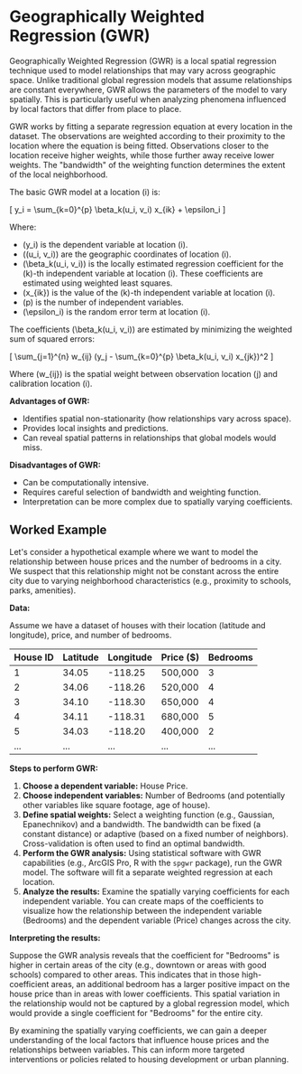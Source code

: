 # Geographically Weighted Regression (GWR)

Geographically Weighted Regression (GWR) is a local spatial regression technique used to model relationships that may vary across geographic space. Unlike traditional global regression models that assume relationships are constant everywhere, GWR allows the parameters of the model to vary spatially. This is particularly useful when analyzing phenomena influenced by local factors that differ from place to place.

GWR works by fitting a separate regression equation at every location in the dataset. The observations are weighted according to their proximity to the location where the equation is being fitted. Observations closer to the location receive higher weights, while those further away receive lower weights. The "bandwidth" of the weighting function determines the extent of the local neighborhood.

The basic GWR model at a location \(i\) is:

\[ y_i = \sum_{k=0}^{p} \beta_k(u_i, v_i) x_{ik} + \epsilon_i \]

Where:
* \(y_i\) is the dependent variable at location \(i\).
* \((u_i, v_i)\) are the geographic coordinates of location \(i\).
* \(\beta_k(u_i, v_i)\) is the locally estimated regression coefficient for the \(k\)-th independent variable at location \(i\). These coefficients are estimated using weighted least squares.
* \(x_{ik}\) is the value of the \(k\)-th independent variable at location \(i\).
* \(p\) is the number of independent variables.
* \(\epsilon_i\) is the random error term at location \(i\).

The coefficients \(\beta_k(u_i, v_i)\) are estimated by minimizing the weighted sum of squared errors:

\[ \sum_{j=1}^{n} w_{ij} (y_j - \sum_{k=0}^{p} \beta_k(u_i, v_i) x_{jk})^2 \]

Where \(w_{ij}\) is the spatial weight between observation location \(j\) and calibration location \(i\).

**Advantages of GWR:**

*   Identifies spatial non-stationarity (how relationships vary across space).
*   Provides local insights and predictions.
*   Can reveal spatial patterns in relationships that global models would miss.

**Disadvantages of GWR:**

*   Can be computationally intensive.
*   Requires careful selection of bandwidth and weighting function.
*   Interpretation can be more complex due to spatially varying coefficients.

## Worked Example

Let's consider a hypothetical example where we want to model the relationship between house prices and the number of bedrooms in a city. We suspect that this relationship might not be constant across the entire city due to varying neighborhood characteristics (e.g., proximity to schools, parks, amenities).

**Data:**

Assume we have a dataset of houses with their location (latitude and longitude), price, and number of bedrooms.

| House ID | Latitude | Longitude | Price (\$) | Bedrooms |
|----------|----------|-----------|------------|----------|
| 1        | 34.05    | -118.25   | 500,000    | 3        |
| 2        | 34.06    | -118.26   | 520,000    | 4        |
| 3        | 34.10    | -118.30   | 650,000    | 4        |
| 4        | 34.11    | -118.31   | 680,000    | 5        |
| 5        | 34.03    | -118.20   | 400,000    | 2        |
| ...      | ...      | ...       | ...        | ...      |

**Steps to perform GWR:**

1.  **Choose a dependent variable:** House Price.
2.  **Choose independent variables:** Number of Bedrooms (and potentially other variables like square footage, age of house).
3.  **Define spatial weights:** Select a weighting function (e.g., Gaussian, Epanechnikov) and a bandwidth. The bandwidth can be fixed (a constant distance) or adaptive (based on a fixed number of neighbors). Cross-validation is often used to find an optimal bandwidth.
4.  **Perform the GWR analysis:** Using statistical software with GWR capabilities (e.g., ArcGIS Pro, R with the `spgwr` package), run the GWR model. The software will fit a separate weighted regression at each location.
5.  **Analyze the results:** Examine the spatially varying coefficients for each independent variable. You can create maps of the coefficients to visualize how the relationship between the independent variable (Bedrooms) and the dependent variable (Price) changes across the city.

**Interpreting the results:**

Suppose the GWR analysis reveals that the coefficient for "Bedrooms" is higher in certain areas of the city (e.g., downtown or areas with good schools) compared to other areas. This indicates that in those high-coefficient areas, an additional bedroom has a larger positive impact on the house price than in areas with lower coefficients. This spatial variation in the relationship would not be captured by a global regression model, which would provide a single coefficient for "Bedrooms" for the entire city.

By examining the spatially varying coefficients, we can gain a deeper understanding of the local factors that influence house prices and the relationships between variables. This can inform more targeted interventions or policies related to housing development or urban planning.